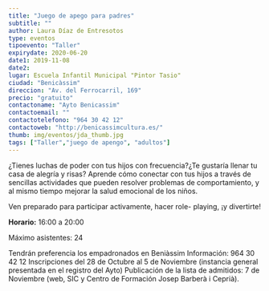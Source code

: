```yaml
---
title: "Juego de apego para padres"
subtitle: ""
author: Laura Díaz de Entresotos
type: eventos
tipoevento: "Taller"
expirydate: 2020-06-20
date1: 2019-11-08
date2: 
lugar: Escuela Infantil Municipal "Pintor Tasio"
ciudad: "Benicàssim"
direccion: "Av. del Ferrocarril, 169"
precio: "gratuito"
contactoname: "Ayto Benicassim"
contactoemail: ""
contactotelefono: "964 30 42 12"
contactoweb: "http://benicassimcultura.es/"
thumb: img/eventos/jda_thumb.jpg
tags: ["Taller","juego de apengo", "adultos"]
---
```

¿Tienes luchas de poder con tus hijos con frecuencia?¿Te gustaría llenar tu casa de alegría y risas? Aprende cómo conectar con tus hijos a través de sencillas actividades que pueden resolver problemas de comportamiento, y al mismo tiempo mejorar la salud emocional de los niños.

Ven preparado para participar activamente, hacer role- playing, ¡y divertirte!

**Horario:** 16:00 a 20:00 

Máximo asistentes: 24

Tendrán preferencia los empadronados en Beniàssim
Información: 964 30 42 12
Inscripciones del 28 de Octubre al 5 de Noviembre (instancia general presentada en el registro del Ayto) Publicación de la lista de admitidos: 7 de Noviembre (web, SIC y Centro de Formación Josep Barberà i Ceprià).